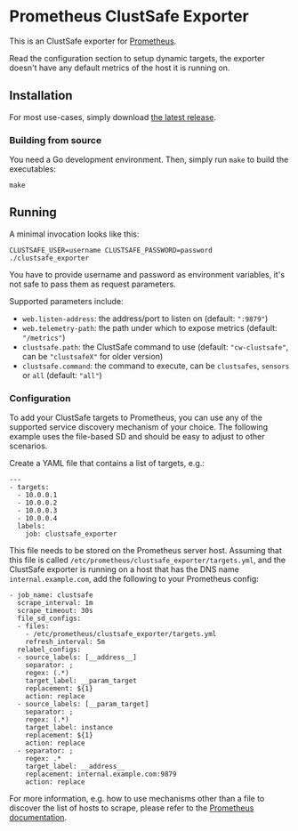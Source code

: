 Prometheus ClustSafe Exporter
========================

This is an ClustSafe exporter for [Prometheus](https://prometheus.io).

Read the configuration section to setup dynamic targets, the exporter doesn't have any default metrics of the host it is running on.

## Installation

For most use-cases, simply download [the latest release](https://github.com/astappiev/clustsafe_exporter/releases).

### Building from source

You need a Go development environment. Then, simply run `make` to build the executables:

    make

## Running

A minimal invocation looks like this:

    CLUSTSAFE_USER=username CLUSTSAFE_PASSWORD=password ./clustsafe_exporter

You have to provide username and password as environment variables, it's not safe to pass them as request parameters.

Supported parameters include:

 - `web.listen-address`: the address/port to listen on (default: `":9879"`)
 - `web.telemetry-path`: the path under which to expose metrics (default: `"/metrics"`)
 - `clustsafe.path`: the ClustSafe command to use (default: `"cw-clustsafe"`, can be `"clustsafeX"` for older version)
 - `clustsafe.command`: the command to execute, can be `clustsafes`, `sensors` or `all` (default: `"all"`)

### Configuration

To add your ClustSafe targets to Prometheus, you can use any of the supported service discovery mechanism of your choice.
The following example uses the file-based SD and should be easy to adjust to other scenarios.

Create a YAML file that contains a list of targets, e.g.:

```
---
- targets:
  - 10.0.0.1
  - 10.0.0.2
  - 10.0.0.3
  - 10.0.0.4
  labels:
    job: clustsafe_exporter
```

This file needs to be stored on the Prometheus server host.  Assuming that this file is called
`/etc/prometheus/clustsafe_exporter/targets.yml`, and the ClustSafe exporter is running on a host that has
the DNS name `internal.example.com`, add the following to your Prometheus config:

```
- job_name: clustsafe
  scrape_interval: 1m
  scrape_timeout: 30s
  file_sd_configs:
  - files:
    - /etc/prometheus/clustsafe_exporter/targets.yml
    refresh_interval: 5m
  relabel_configs:
  - source_labels: [__address__]
    separator: ;
    regex: (.*)
    target_label: __param_target
    replacement: ${1}
    action: replace
  - source_labels: [__param_target]
    separator: ;
    regex: (.*)
    target_label: instance
    replacement: ${1}
    action: replace
  - separator: ;
    regex: .*
    target_label: __address__
    replacement: internal.example.com:9879
    action: replace
```

For more information, e.g. how to use mechanisms other than a file to discover the list of hosts to scrape,
please refer to the [Prometheus documentation](https://prometheus.io/docs).
